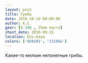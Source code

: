 ```yaml
---
layout: post
title: Грибы
date: 2016-10-19 00:00:00
author: К.С.
gear: [E-300 , 35mm macro]
shoot_date: 2016-09-15
location: Ёль-база
colors: ['020201', '13100a']
---
```


Какие-то мелкие непонятные грибы.

